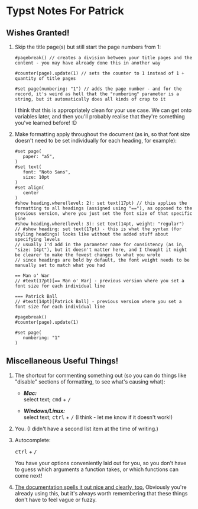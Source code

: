 # Typst Notes For Patrick


## Wishes Granted!

1. Skip the title page(s) but still start the page numbers from 1:
   
   ```typst
   #pagebreak() // creates a division between your title pages and the content - you may have already done this in another way
   
   #counter(page).update(1) // sets the counter to 1 instead of 1 + quantity of title pages
   
   #set page(numbering: "1") // adds the page number - and for the record, it's weird as hell that the "numbering" parameter is a string, but it automatically does all kinds of crap to it
   ```

   I think that this is appropriately clean for your use case. We can get onto variables later, and then you'll probably realise that they're something you've learned before! :D

1. Make formatting apply throughout the document (as in, so that font size doesn't need to be set individually for each heading, for example):

   ```typst
   #set page(
      paper: "a5",
   )
   #set text(
      font: "Noto Sans",
      size: 10pt
   )
   #set align(
      center
   )
   #show heading.where(level: 2): set text(17pt) // this applies the formatting to all headings (assigned using "=="), as opposed to the previous version, where you just set the font size of that specific line
   #show heading.where(level: 3): set text(14pt, weight: "regular")
   // #show heading: set text(17pt) - this is what the syntax (for styling headings) looks like without the added stuff about specifying levels
   // usually I'd add in the parameter name for consistency (as in, "size: 14pt"), but it doesn't matter here, and I thought it might be clearer to make the fewest changes to what you wrote
   // since headings are bold by default, the font weight needs to be manually set to match what you had
    
   == Man o' War
   // #text(17pt)[== Man o' War] - previous version where you set a font size for each individual line
    
   === Patrick Ball
   // #text(14pt)[Patrick Ball] - previous version where you set a font size for each individual line
    
   #pagebreak()
   #counter(page).update(1)
    
   #set page(
      numbering: "1"
   )
   ```

## Miscellaneous Useful Things!

1. The shortcut for commenting something out (so you can do things like \"disable\" sections of formatting, to see what's causing what):
   
    * ___Mac:___\
     select text; <kbd>cmd</kbd> + <kbd>/</kbd>
   
    * ___Windows/Linux:___\
     select text; <kbd>ctrl</kbd> + <kbd>/</kbd> (I think - let me know if it doesn't work!)
   
1. You. (I didn't have a second list item at the time of writing.)

1. Autocomplete:
   
   <kbd>ctrl</kbd> + <kbd>/</kbd>

   You have your options conveniently laid out for you, so you don't have to guess which arguments a function takes, or which functions can come next!

1. [The documentation spells it out nice and clearly, too.](https://typst.app/docs/reference) Obviously you're already using this, but it's always worth remembering that these things don't have to feel vague or fuzzy.
  
